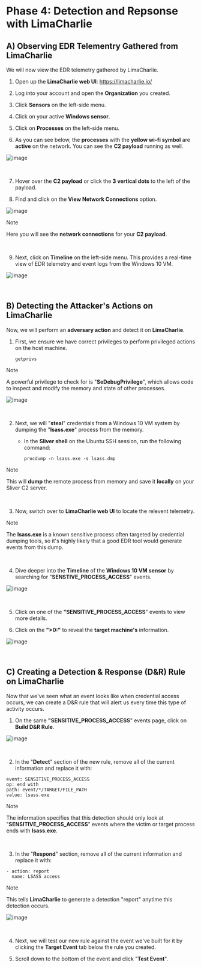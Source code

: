 # Phase 4: Detection and Repsonse with LimaCharlie

## A) Observing EDR Telementry Gathered from LimaCharlie

We will now view the EDR telemetry gathered by LimaCharlie.

1. Open up the **LimaCharlie web UI**: https://limacharlie.io/

2. Log into your account and open the **Organization** you created.
  
3. Click **Sensors** on the left-side menu.

4. Click on your active **Windows sensor**.

5. Click on **Processes** on the left-side menu.

6. As you can see below, the **processes** with the **yellow wi-fi symbol** are **active** on the network. You can see the **C2 payload** running as well.

![image](https://github.com/user-attachments/assets/6c71305b-752d-4fc8-a02b-1ee15e39d1b4)

</br>

7. Hover over the **C2 payload** or click the **3 vertical dots** to the left of the payload.

8. Find and click on the **View Network Connections** option.

![image](https://github.com/user-attachments/assets/ad7f0797-18c8-4a7c-90d2-d350468dfa17)

> [!NOTE]
> Here you will see the **network connections** for your **C2 payload**.

</br>

9. Next, click on **Timeline** on the left-side menu. This provides a real-time view of EDR telemetry and event logs from the Windows 10 VM.

![image](https://github.com/user-attachments/assets/5a19a744-a98b-4f12-8c81-01c14e632ddc)


</br>

## B) Detecting the Attacker's Actions on LimaCharlie

Now, we will perform an **adversary action** and detect it on **LimaCharlie**.

1. First, we ensure we have correct privileges to perform privileged actions on the host machine.
   
   ````
   getprivs
   ````

> [!NOTE]
> A powerful privilege to check for is "**SeDebugPrivilege**", which allows code to inspect and modify the memory and state of other processes.

![image](https://github.com/user-attachments/assets/a9953b42-7979-436a-a8f7-7d5b3ec70b37)

</br>

2. Next, we will "**steal**" credentials from a Windows 10 VM system by dumping the "**lsass.exe**" process from the memory.

   - In the **Sliver shell** on the Ubuntu SSH session, run the following command:

     ````
     procdump -n lsass.exe -s lsass.dmp
     ````

> [!NOTE]
> This will **dump** the remote process from memory and save it **locally** on your Sliver C2 server.

</br>

3. Now, switch over to **LimaCharlie web UI** to locate the relevent telemetry.

> [!NOTE]
> The **lsass.exe** is a known sensitive process often targeted by credential dumping tools, so it's highly likely that a good EDR tool would generate events from this dump.

</br>

4. Dive deeper into the **Timeline** of the **Windows 10 VM sensor** by searching for "**SENSTIVE_PROCESS_ACCESS**" events.

![image](https://github.com/user-attachments/assets/038d7dbb-d2f0-4369-8655-d8d7da0f84a8)

</br>

5. Click on one of the **"SENSITIVE_PROCESS_ACCESS**" events to view more details.

6. Click on the **">0:"** to reveal the **target machine's** information.

![image](https://github.com/user-attachments/assets/2ee574bf-7198-4684-90a8-9f8197af6eeb)

</br>

## C) Creating a Detection & Response (D&R) Rule on LimaCharlie

Now that we've seen what an event looks like when credential access occurs, we can create a D&R rule that will alert us every time this type of activity occurs.

1. On the same **"SENSITIVE_PROCESS_ACCESS**" events page, click on **Build D&R Rule**.

![image](https://github.com/user-attachments/assets/9231a35d-5432-41c3-901f-ce763c07964b)

</br>

2. In the "**Detect**" section of the new rule, remove all of the current information and replace it with:

````
event: SENSITIVE_PROCESS_ACCESS
op: end with
path: event/*/TARGET/FILE_PATH
value: lsass.exe
````

> [!NOTE]
> The information specifies that this detection should only look at "**SENSITIVE_PROCESS_ACCESS**" events where the victim or target process ends with **lsass.exe**.

</br>

3. In the "**Respond**" section, remove all of the current information and replace it with:

````
- action: report
  name: LSASS access
````

> [!NOTE]
> This tells **LimaCharlie** to generate a detection "report" anytime this detection occurs.

![image](https://github.com/user-attachments/assets/03178331-2b27-44da-af87-e9e902d02ef9)

</br>

4. Next, we will test our new rule against the event we've built for it by clicking the **Target Event** tab below the rule you created.

5. Scroll down to the bottom of the event and click "**Test Event**".



